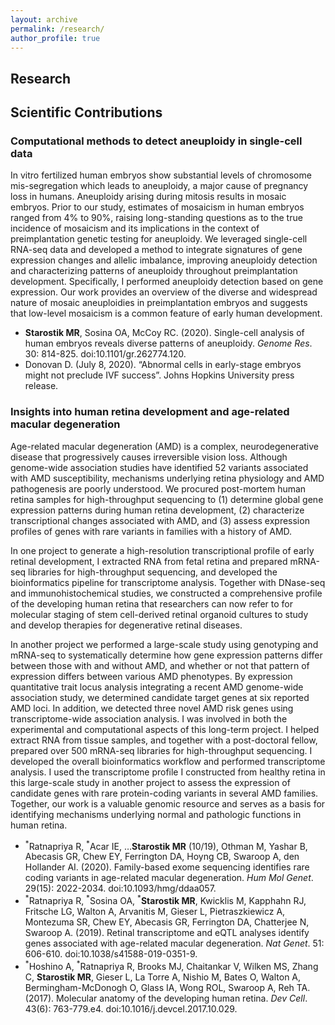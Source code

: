 ```yaml
---
layout: archive
permalink: /research/
author_profile: true
---
```

## <b>Research</b>


## <b>Scientific Contributions</b>

### Computational methods to detect aneuploidy in single-cell data
<p>In vitro fertilized human embryos show substantial levels of chromosome mis-segregation which leads to aneuploidy, a major cause of pregnancy loss in humans. Aneuploidy arising during mitosis results in mosaic embryos. Prior to our study, estimates of mosaicism in human embryos ranged from 4% to 90%, raising long-standing questions as to the true incidence of mosaicism and its implications in the context of preimplantation genetic testing for aneuploidy. We leveraged single-cell RNA-seq data and developed a method to integrate signatures of gene expression changes and allelic imbalance, improving aneuploidy detection and characterizing patterns of aneuploidy throughout preimplantation development. Specifically, I performed aneuploidy detection based on gene expression. Our work provides an overview of the diverse and widespread nature of mosaic aneuploidies in preimplantation embryos and suggests that low-level mosaicism is a common feature of early human development.</p>
<ul>
  <li><b>Starostik MR</b>, Sosina OA, McCoy RC. (2020). Single-cell analysis of human embryos reveals diverse patterns of aneuploidy. <i>Genome Res</i>. 30: 814-825. doi:10.1101/gr.262774.120.</li>
  <li>Donovan D. (July 8, 2020). “Abnormal cells in early-stage embryos might not preclude IVF success”. Johns Hopkins University press release.</li>
</ul>

### Insights into human retina development and age-related macular degeneration
<p>Age-related macular degeneration (AMD) is a complex, neurodegenerative disease that progressively causes irreversible vision loss. Although genome-wide association studies have identified 52 variants associated with AMD susceptibility, mechanisms underlying retina physiology and AMD pathogenesis are poorly understood. We procured post-mortem human retina samples for high-throughput sequencing to (1) determine global gene expression patterns during human retina development, (2) characterize transcriptional changes associated with AMD, and (3) assess expression profiles of genes with rare variants in families with a history of AMD.</p>
<p>In one project to generate a high-resolution transcriptional profile of early retinal development, I extracted RNA from fetal retina and prepared mRNA-seq libraries for high-throughput sequencing, and developed the bioinformatics pipeline for transcriptome analysis. Together with DNase-seq and immunohistochemical studies, we constructed a comprehensive profile of the developing human retina that researchers can now refer to for molecular staging of stem cell-derived retinal organoid cultures to study and develop therapies for degenerative retinal diseases.</p>
<p>In another project we performed a large-scale study using genotyping and mRNA-seq to systematically determine how gene expression patterns differ between those with and without AMD, and whether or not that pattern of expression differs between various AMD phenotypes. By expression quantitative trait locus analysis integrating a recent AMD genome-wide association study, we determined candidate target genes at six reported AMD loci. In addition, we detected three novel AMD risk genes using transcriptome-wide association analysis. I was involved in both the experimental and computational aspects of this long-term project. I helped extract RNA from tissue samples, and together with a post-doctoral fellow, prepared over 500 mRNA-seq libraries for high-throughput sequencing. I developed the overall bioinformatics workflow and performed transcriptome analysis. I used the transcriptome profile I constructed from healthy retina in this large-scale study in another project to assess the expression of candidate genes with rare protein-coding variants in several AMD families. Together, our work is a valuable genomic resource and serves as a basis for identifying mechanisms underlying normal and pathologic functions in human retina.</p>
<ul>
  <li><sup>*</sup>Ratnapriya R, <sup>*</sup>Acar IE, …<b>Starostik MR</b> (10/19), Othman M, Yashar B, Abecasis GR, Chew EY, Ferrington DA, Hoyng CB, Swaroop A, den Hollander AI. (2020). Family-based exome sequencing identifies rare coding variants in age-related macular degeneration. <i>Hum Mol Genet</i>. 29(15): 2022-2034. doi:10.1093/hmg/ddaa057.</li>
  <li><sup>*</sup>Ratnapriya R, <sup>*</sup>Sosina OA, <sup>*</sup><b>Starostik MR</b>, Kwicklis M, Kapphahn RJ, Fritsche LG, Walton A, Arvanitis M, Gieser L, Pietraszkiewicz A, Montezuma SR, Chew EY, Abecasis GR, Ferrington DA, Chatterjee N, Swaroop A. (2019). Retinal transcriptome and eQTL analyses identify genes associated with age-related macular degeneration. <i>Nat Genet</i>. 51: 606-610. doi:10.1038/s41588-019-0351-9.</li>
  <li><sup>*</sup>Hoshino A, <sup>*</sup>Ratnapriya R, Brooks MJ, Chaitankar V, Wilken MS, Zhang C, <b>Starostik MR</b>, Gieser L, La Torre A, Nishio M, Bates O, Walton A, Bermingham-McDonogh O, Glass IA, Wong ROL, Swaroop A, Reh TA. (2017). Molecular anatomy of the developing human retina. <i>Dev Cell</i>. 43(6): 763-779.e4. doi:10.1016/j.devcel.2017.10.029.</li>
</ul>
